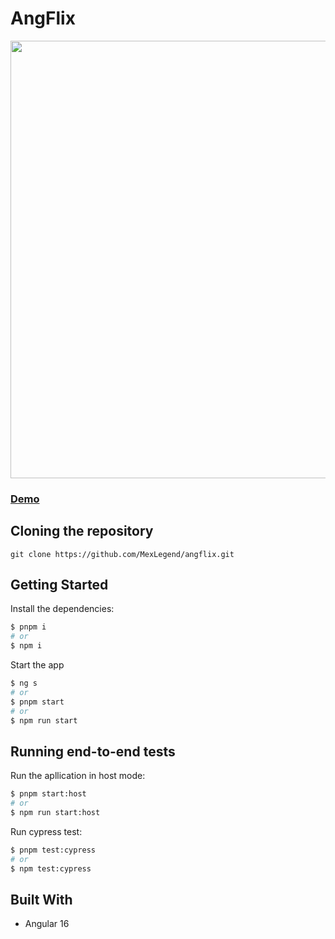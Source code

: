 # AngFlix

<img src="https://res.cloudinary.com/devmexsoft/image/upload/v1701722693/Projects%20Thumbnails/Angflix_Thumbnail_ghrkza.png" height="700px"/>

### [Demo](https://angflix.vercel.app)

## Cloning the repository

```shell
git clone https://github.com/MexLegend/angflix.git
```

## Getting Started

Install the dependencies:

```sh
$ pnpm i
# or
$ npm i
```

Start the app

```sh
$ ng s
# or
$ pnpm start
# or
$ npm run start
```

## Running end-to-end tests

Run the apllication in host mode:

```sh
$ pnpm start:host
# or
$ npm run start:host
```

Run cypress test:

```sh
$ pnpm test:cypress
# or
$ npm test:cypress
```

## Built With

- Angular 16
